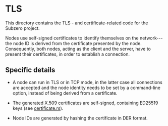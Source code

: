 # TLS

This directory contains the TLS - and certificate-related code for the Subzero project.

Nodes use self-signed certificates to identify themselves on the network---the node ID is derived from the certificate presented by the node. Consequently, both nodes, acting as the client and the server,  have to present their certificates, in order to establish a connection.

## Specific details

- A node can run in TLS or in TCP mode, in the latter case all connections are accepted and the node identity needs to be set by a command-line option, instead of being derived from a certificate.

- The generated X.509 certificates are self-signed, containing ED25519 keys (see [certificate.rs](./certificate.rs)).

- Node IDs are generated by hashing the certificate in DER format.

